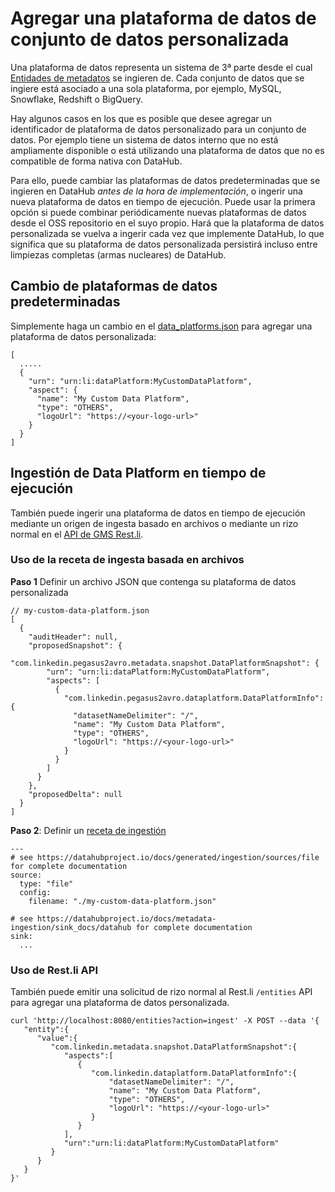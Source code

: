 # Agregar una plataforma de datos de conjunto de datos personalizada

Una plataforma de datos representa un sistema de 3ª parte desde el cual [Entidades de metadatos](https://datahubproject.io/docs/metadata-modeling/metadata-model/) se ingieren de. Cada conjunto de datos que se ingiere está asociado a una sola plataforma, por ejemplo, MySQL, Snowflake, Redshift o BigQuery.

Hay algunos casos en los que es posible que desee agregar un identificador de plataforma de datos personalizado para un conjunto de datos. Por ejemplo
tiene un sistema de datos interno que no está ampliamente disponible o está utilizando una plataforma de datos que no es compatible de forma nativa con DataHub.

Para ello, puede cambiar las plataformas de datos predeterminadas que se ingieren en DataHub *antes de la hora de implementación*, o ingerir
una nueva plataforma de datos en tiempo de ejecución. Puede usar la primera opción si puede combinar periódicamente nuevas plataformas de datos desde el OSS
repositorio en el suyo propio. Hará que la plataforma de datos personalizada se vuelva a ingerir cada vez que implemente DataHub, lo que significa que
su plataforma de datos personalizada persistirá incluso entre limpiezas completas (armas nucleares) de DataHub.

## Cambio de plataformas de datos predeterminadas

Simplemente haga un cambio en el [data_platforms.json](https://github.com/datahub-project/datahub/blob/master/metadata-service/war/src/main/resources/boot/data_platforms.json)
para agregar una plataforma de datos personalizada:

    [ 
      .....
      {
        "urn": "urn:li:dataPlatform:MyCustomDataPlatform",
        "aspect": {
          "name": "My Custom Data Platform",
          "type": "OTHERS",
          "logoUrl": "https://<your-logo-url>"
        }
      }
    ]

## Ingestión de Data Platform en tiempo de ejecución

También puede ingerir una plataforma de datos en tiempo de ejecución mediante un origen de ingesta basado en archivos o mediante un rizo normal en el
[API de GMS Rest.li](https://datahubproject.io/docs/metadata-service#restli-api).

### Uso de la receta de ingesta basada en archivos

**Paso 1** Definir un archivo JSON que contenga su plataforma de datos personalizada

    // my-custom-data-platform.json 
    [
      {
        "auditHeader": null,
        "proposedSnapshot": {
          "com.linkedin.pegasus2avro.metadata.snapshot.DataPlatformSnapshot": {
            "urn": "urn:li:dataPlatform:MyCustomDataPlatform",
            "aspects": [
              {
                "com.linkedin.pegasus2avro.dataplatform.DataPlatformInfo": {
                  "datasetNameDelimiter": "/",
                  "name": "My Custom Data Platform",
                  "type": "OTHERS",
                  "logoUrl": "https://<your-logo-url>"
                }
              }
            ]
          }
        },
        "proposedDelta": null
      }
    ]

**Paso 2**: Definir un [receta de ingestión](https://datahubproject.io/docs/metadata-ingestion/#recipes)

    ---
    # see https://datahubproject.io/docs/generated/ingestion/sources/file for complete documentation
    source:
      type: "file"
      config:
        filename: "./my-custom-data-platform.json"

    # see https://datahubproject.io/docs/metadata-ingestion/sink_docs/datahub for complete documentation
    sink:
      ... 

### Uso de Rest.li API

También puede emitir una solicitud de rizo normal al Rest.li `/entities` API para agregar una plataforma de datos personalizada.

    curl 'http://localhost:8080/entities?action=ingest' -X POST --data '{
       "entity":{
          "value":{
             "com.linkedin.metadata.snapshot.DataPlatformSnapshot":{
                "aspects":[
                   {
                      "com.linkedin.dataplatform.DataPlatformInfo":{
                          "datasetNameDelimiter": "/",
                          "name": "My Custom Data Platform",
                          "type": "OTHERS",
                          "logoUrl": "https://<your-logo-url>"
                      }
                   }
                ],
                "urn":"urn:li:dataPlatform:MyCustomDataPlatform"
             }
          }
       }
    }'
